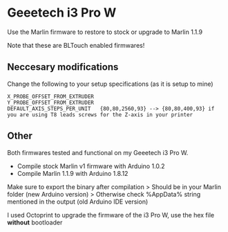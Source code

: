 # Geeetech i3 Pro W
 Use the Marlin firmware to restore to stock or upgrade to Marlin 1.1.9 
 
 Note that these are BLTouch enabled firmwares!
 
## Neccesary modifications
 Change the following to your setup specifications (as it is setup to mine)

	X_PROBE_OFFSET_FROM_EXTRUDER 
	Y_PROBE_OFFSET_FROM_EXTRUDER
	DEFAULT_AXIS_STEPS_PER_UNIT   {80,80,2560,93} --> {80,80,400,93} if you are using T8 leads screws for the Z-axis in your printer

## Other
 Both firmwares tested and functional on my Geeetech i3 Pro W.
 - Compile stock Marlin v1 firmware with Arduino 1.0.2
 - Compile Marlin 1.1.9 with Arduino 1.8.12
 
 Make sure to export the binary after compilation
	> Should be in your Marlin folder (new Arduino version)
	> Otherwise check %AppData% string mentioned in the output (old Arduino IDE version)
 
 I used Octoprint to upgrade the firmware of the i3 Pro W, use the hex file **without** bootloader
 
